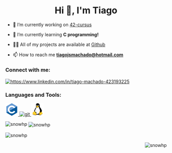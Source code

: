 <h1 align="center">Hi 👋, I'm Tiago</h1>

- 🔭 I’m currently working on [42-cursus](https://github.com/snowhp/42-cursus)

- 🌱 I’m currently learning **C programming!**

- 👨‍💻 All of my projects are available at [Github](Github)

- 📫 How to reach me **tiagojsmachado@hotmail.com**

<h3 align="left">Connect with me:</h3>
<p align="left">
<a href="https://www.linkedin.com/in/tiago-machado-423193225" target="blank"><img align="center" src="https://raw.githubusercontent.com/rahuldkjain/github-profile-readme-generator/master/src/images/icons/Social/linked-in-alt.svg" alt="https://www.linkedin.com/in/tiago-machado-423193225" height="30" width="40" /></a>
</p>

<h3 align="left">Languages and Tools:</h3>
<p align="left"> <a href="https://www.cprogramming.com/" target="_blank" rel="noreferrer"> <img src="https://raw.githubusercontent.com/devicons/devicon/master/icons/c/c-original.svg" alt="c" width="40" height="40"/> </a> <a href="https://git-scm.com/" target="_blank" rel="noreferrer"> <img src="https://www.vectorlogo.zone/logos/git-scm/git-scm-icon.svg" alt="git" width="40" height="40"/> </a> <a href="https://www.linux.org/" target="_blank" rel="noreferrer"> <img src="https://raw.githubusercontent.com/devicons/devicon/master/icons/linux/linux-original.svg" alt="linux" width="40" height="40"/> </a> </p>

<p><img align="left" src="https://github-readme-stats.vercel.app/api/top-langs?username=snowhp&show_icons=true&locale=en&layout=compact" alt="snowhp" /></p>

<p>&nbsp;<img align="center" src="https://github-readme-stats.vercel.app/api?username=snowhp&show_icons=true&locale=en" alt="snowhp" /></p>

<p><img align="center" src="https://github-readme-streak-stats.herokuapp.com/?user=snowhp&" alt="snowhp" /></p>

<p align="right"> <img src="https://komarev.com/ghpvc/?username=snowhp&label=Profile%20views&color=0e75b6&style=flat" alt="snowhp" /> </p>
